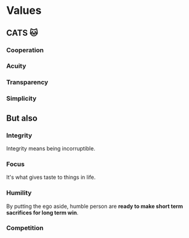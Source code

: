 # Values

## CATS 🐱

### Cooperation

### Acuity

### Transparency

### Simplicity



## But also

### Integrity

Integrity means being incorruptible.


### Focus

It's what gives taste to things in life.


### Humility

By putting the ego aside, humble person are **ready to make short term sacrifices for long term win**.


### Competition
